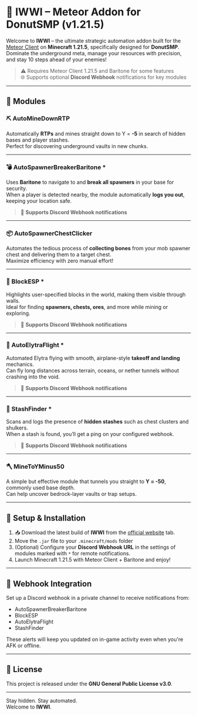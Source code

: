 # 🚀 IWWI – Meteor Addon for DonutSMP (v1.21.5)

Welcome to **IWWI** – the ultimate strategic automation addon built for the [Meteor Client](https://meteorclient.com/) on **Minecraft 1.21.5**, specifically designed for **DonutSMP**. Dominate the underground meta, manage your resources with precision, and stay 10 steps ahead of your enemies!

> ⚠️ Requires Meteor Client 1.21.5 and Baritone for some features  
> 🌐 Supports optional **Discord Webhook** notifications for key modules

---

## 🧩 Modules

### ⛏️ AutoMineDownRTP
Automatically **RTPs** and mines straight down to Y = **-5** in search of hidden bases and player stashes.  
Perfect for discovering underground vaults in new chunks.

---

### 💣 AutoSpawnerBreakerBaritone *  
Uses **Baritone** to navigate to and **break all spawners** in your base for security.  
When a player is detected nearby, the module automatically **logs you out**, keeping your location safe.

> 🔔 **Supports Discord Webhook notifications**

---

### 📦 AutoSpawnerChestClicker
Automates the tedious process of **collecting bones** from your mob spawner chest and delivering them to a target chest.  
Maximize efficiency with zero manual effort!

---

### 🧱 BlockESP *  
Highlights user-specified blocks in the world, making them visible through walls.  
Ideal for finding **spawners, chests, ores**, and more while mining or exploring.

> 🔔 **Supports Discord Webhook notifications**

---

### 🛫 AutoElytraFlight *  
Automated Elytra flying with smooth, airplane-style **takeoff and landing** mechanics.  
Can fly long distances across terrain, oceans, or nether tunnels without crashing into the void.

> 🔔 **Supports Discord Webhook notifications**

---

### 🎒 StashFinder *  
Scans and logs the presence of **hidden stashes** such as chest clusters and shulkers.  
When a stash is found, you’ll get a ping on your configured webhook.

> 🔔 **Supports Discord Webhook notifications**

---

### 🪓 MineToYMinus50
A simple but effective module that tunnels you straight to **Y = -50**, commonly used base depth.  
Can help uncover bedrock-layer vaults or trap setups.

---

## 🔧 Setup & Installation

1. 📥 Download the latest build of **IWWI** from the [official website](http://iwwi.info) tab.
2. Move the `.jar` file to your `.minecraft/mods` folder
3. (Optional) Configure your **Discord Webhook URL** in the settings of modules marked with `*` for remote notifications.
4. Launch Minecraft 1.21.5 with Meteor Client + Baritone and enjoy!

---

## 💬 Webhook Integration

Set up a Discord webhook in a private channel to receive notifications from:

- AutoSpawnerBreakerBaritone
- BlockESP
- AutoElytraFlight
- StashFinder

These alerts will keep you updated on in-game activity even when you're AFK or offline.

---

## 📜 License

This project is released under the **GNU General Public License v3.0**.

---

Stay hidden. Stay automated.  
Welcome to **IWWI**.

